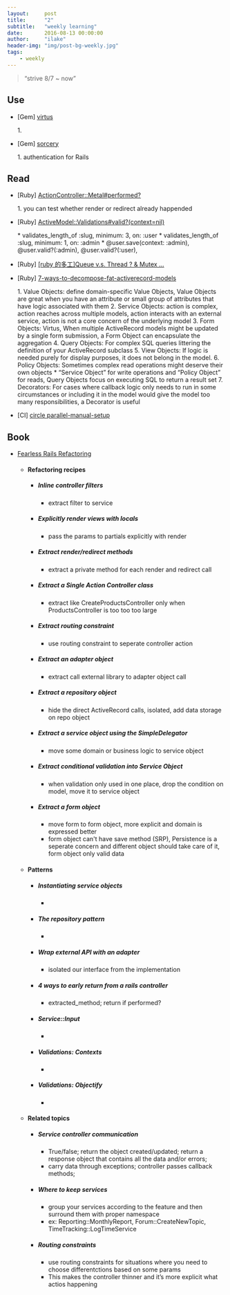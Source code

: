 ```yaml
---
layout:     post
title:      "2"
subtitle:   "weekly learning"
date:       2016-08-13 00:00:00
author:     "ilake"
header-img: "img/post-bg-weekly.jpg"
tags:
    - weekly
---
```

> “strive 8/7 ~ now”

## Use
* <p>[Gem] <a href="https://github.com/solnic/virtus">virtus</a></p>
  1.

* <p>[Gem] <a href="https://github.com/NoamB/sorcery">sorcery</a></p>
  1. authentication for Rails

## Read
* <p>[Ruby] <a href="http://api.rubyonrails.org/v4.1.4/classes/ActionController/Metal.html#method-i-performed-3F">ActionController::Metal#performed?</a></p>
  1. you can test whether render or redirect already happended

* <p>[Ruby] <a href="http://api.rubyonrails.org/classes/ActiveModel/Validations.html#method-i-valid-3F">ActiveModel::Validations#valid?(context=nil)</a></p>
  * validates_length_of :slug, minimum: 3, on: :user
  * validates_length_of :slug, minimum: 1, on: :admin
  * @user.save(context: :admin), @user.valid?(:admin), @user.valid?(:user),

* <p>[Ruby] <a href="http://railsfun.tw/t/ruby-queue-v-s-thread-mutex/619/2">[ruby 的多工]Queue v.s. Thread ? & Mutex …</a></p>

* <p>[Ruby] <a href="http://blog.codeclimate.com/blog/2012/10/17/7-ways-to-decompose-fat-activerecord-models/">7-ways-to-decompose-fat-activerecord-models</a></p>
  1. Value Objects: define domain-specific Value Objects,  Value Objects are great when you have an attribute or small group of attributes that have logic associated with them
  2. Service Objects: action is complex,  action reaches across multiple models, action interacts with an external service, action is not a core concern of the underlying model
  3. Form Objects: Virtus, When multiple ActiveRecord models might be updated by a single form submission, a Form Object can encapsulate the aggregation
  4. Query Objects: For complex SQL queries littering the definition of your ActiveRecord subclass
  5. View Objects: If logic is needed purely for display purposes, it does not belong in the model.
  6. Policy Objects: Sometimes complex read operations might deserve their own objects
      * “Service Object” for write operations and “Policy Object” for reads, Query Objects focus on executing SQL to return a result set
  7. Decorators: For cases where callback logic only needs to run in some circumstances or including it in the model would give the model too many responsibilities, a Decorator is useful


* <p>[CI] <a href="https://circleci.com/docs/parallel-manual-setup/">circle parallel-manual-setup</a></p>

## Book
* <p> <a href="http://rails-refactoring.com/">Fearless Rails Refactoring</a></p>

  * #### Refactoring recipes

     * ##### Inline controller filters
         * extract filter to service

     * ##### Explicitly render views with locals
         * pass the params to partials explicitly with render

     * ##### Extract render/redirect methods
         * extract a private method for each render and redirect call

     * ##### Extract a Single Action Controller class
         * extract like CreateProductsController only when ProductsController is too too too large

     * ##### Extract routing constraint
         * use routing constraint to seperate controller action

     * ##### Extract an adapter object
         * extract call external library to adapter object call

     * ##### Extract a repository object
         * hide the direct ActiveRecord calls, isolated, add data storage on repo object

     * ##### Extract a service object using the SimpleDelegator
         * move some domain or business logic to service object

     * ##### Extract conditional validation into Service Object
         * when validation only used in one place, drop the condition on model, move it to service object

     * ##### Extract a form object
         * move form to form object, more explicit and domain is expressed better
         * form object can't have save method (SRP), Persistence is a seperate concern and different object should take care of it, form object only valid data

  * #### Patterns

     * ##### Instantiating service objects
       *

     * ##### The repository pattern
       *

     * ##### Wrap external API with an adapter
         * isolated our interface from the implementation

     * ##### 4 ways to early return from a rails controller

         * extracted_method; return if performed?

     * ##### Service::Input
       *

     * ##### Validations: Contexts
       *

     * ##### Validations: Objectify
       *

  * #### Related topics

     * ##### Service controller communication
         * True/false; return the object created/updated; return a response object that contains all the data and/or errors;
         * carry data through exceptions; controller passes callback methods;

     * ##### Where to keep services
         * group your services according to the feature and then surround them with proper namespace
         * ex: Reporting::MonthlyReport, Forum::CreateNewTopic, TimeTracking::LogTimeService

     * ##### Routing constraints
         * use routing constraints for situations where you need to choose differentctions based on some params
         * This makes the controller thinner and it’s more explicit what actios happening
